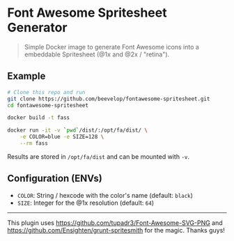 # Font Awesome Spritesheet Generator

> Simple Docker image to generate Font Awesome icons into a embeddable Spritesheet (@1x and @2x / "retina").

## Example
```bash
# Clone this repo and run
git clone https://github.com/beevelop/fontawesome-spritesheet.git
cd fontawesome-spritesheet

docker build -t fass

docker run -it -v `pwd`/dist/:/opt/fa/dist/ \
	-e COLOR=blue -e SIZE=128 \
	--rm fass
```

Results are stored in `/opt/fa/dist` and can be mounted with `-v`.

## Configuration (ENVs)
- `COLOR`: String / hexcode with the color's name (default: `black`)
- `SIZE`: Integer for the @1x resolution (default: `64`)

-----

This plugin uses https://github.com/tupadr3/Font-Awesome-SVG-PNG and https://github.com/Ensighten/grunt-spritesmith for the magic. Thanks guys!
